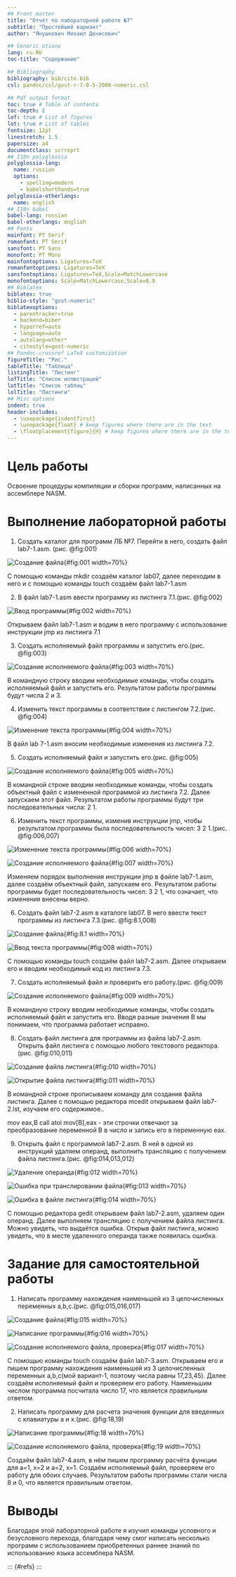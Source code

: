 ```yaml
---
## Front matter
title: "Отчёт по лабораторной работе №7"
subtitle: "Простейший вариант"
author: "Янушкевич Михаил Денисович"

## Generic otions
lang: ru-RU
toc-title: "Содержание"

## Bibliography
bibliography: bib/cite.bib
csl: pandoc/csl/gost-r-7-0-5-2008-numeric.csl

## Pdf output format
toc: true # Table of contents
toc-depth: 2
lof: true # List of figures
lot: true # List of tables
fontsize: 12pt
linestretch: 1.5
papersize: a4
documentclass: scrreprt
## I18n polyglossia
polyglossia-lang:
  name: russian
  options:
	- spelling=modern
	- babelshorthands=true
polyglossia-otherlangs:
  name: english
## I18n babel
babel-lang: russian
babel-otherlangs: english
## Fonts
mainfont: PT Serif
romanfont: PT Serif
sansfont: PT Sans
monofont: PT Mono
mainfontoptions: Ligatures=TeX
romanfontoptions: Ligatures=TeX
sansfontoptions: Ligatures=TeX,Scale=MatchLowercase
monofontoptions: Scale=MatchLowercase,Scale=0.9
## Biblatex
biblatex: true
biblio-style: "gost-numeric"
biblatexoptions:
  - parentracker=true
  - backend=biber
  - hyperref=auto
  - language=auto
  - autolang=other*
  - citestyle=gost-numeric
## Pandoc-crossref LaTeX customization
figureTitle: "Рис."
tableTitle: "Таблица"
listingTitle: "Листинг"
lofTitle: "Список иллюстраций"
lotTitle: "Список таблиц"
lolTitle: "Листинги"
## Misc options
indent: true
header-includes:
  - \usepackage{indentfirst}
  - \usepackage{float} # keep figures where there are in the text
  - \floatplacement{figure}{H} # keep figures where there are in the text
---
```



# Цель работы

Освоение процедуры компиляции и сборки программ, написанных на ассемблере NASM.

# Выполнение лабораторной работы
1. Создать каталог для программ ЛБ №7. Перейти в него, создать файл lab7-1.asm. (рис. @fig:001)

![Создание файла](image/1.png){#fig:001 width=70%}

С помощью команды mkdir создаём каталог lab07, далее переходим в него и с помощью команды touch создаём файл lab7-1.asm

2. В файл lab7-1.asm ввести программу из листинга 7.1.(рис. @fig:002)

![Ввод программы](image/2.png){#fig:002 width=70%}

Открываем файл lab7-1.asm и водим в него программу с использование инструкции jmp из листинга 7.1 

3. Создать исполняемый файл программы и запустить его.(рис. @fig:003)

![Создание исполняемого файла](image/3.png){#fig:003 width=70%}

В командную строку вводим необходимые команды, чтобы создать исполняемый файл и запустить его. Результатом работы программы будут числа 2 и 3.

4. Изменить текст программы в соответствии с листингом 7.2.(рис. @fig:004)

![Изменение текста программы](image/4.png){#fig:004 width=70%}

В файл lab 7-1.asm вносим необходимые изменения из листинга 7.2.

5. Создать исполняемый файл и запустить его.(рис. @fig:005)

![Создание исполняемого файла](image/5.png){#fig:005 width=70%}

В командной строке вводим необходимые команды, чтобы создать объектный файл с измененной программой из листинга 7.2. Далее запускаем этот файл. Результатом работы программы будут три последовательных числа: 2 1. 

6. Изменить текст программы, изменив инструкции jmp, чтобы результатом программы была последовательность чисел: 3 2 1.(рис. @fig:006,007)

![Изменение текста программы](image/6.png){#fig:006 width=70%}

![Создание исполняемого файла](image/7.png){#fig:007 width=70%}

Изменяем порядок выполнения инструкции jmp в файле lab7-1.asm, далее создаём объектный файл, запускаем его. Результатом работы программы будет последовательность чисел: 3 2 1, что означает, что изменения внесены верно.

6. Создать файл lab7-2.asm  в каталоге lab07. В него ввести текст программы из листинга 7.3.(рис. @fig:8.1,008)

![Создание файла](image/8.1.png){#fig:8.1 width=70%}

![Ввод текста программы](image/8.png){#fig:008 width=70%}

С помощью команды touch создаём файл lab7-2.asm. Далее открываем его и вводим необходимый код из листинга 7.3.

7. Создать исполняемый файл и проверить его работу.(рис. @fig:009)

![Создание исполняемого файла](image/9.png){#fig:009 width=70%}

В командную строку вводим необходимые команды, чтобы создать исполняемый файл и запустить его. Вводя разные значения В мы понимаем, что программа работает исправно.

8. Создать файл листинга  для программы из файла lab7-2.asm. Открыть файл листинга с помощью любого текстового редактора.(рис. @fig:010,011)

![Создание файла листинга](image/10.png){#fig:010 width=70%}

![Открытие файла листинга](image/11.png){#fig:011 width=70%}

В командной строке прописываем команду для создания файла листинга. Далее с помощью редактора mcedit открываем файл lab7-2.lst, изучаем его содержимое..

mov eax,B
call atoi
mov[B],eax   - эти строчки отвечают за преобразование переменной B в число и запись его в переменную eax.

9. Открыть файл с программой lab7-2.asm. В ней в одной из инструкций удаляем операнд, выполнить трансляцию с получением файла листинга.(рис. @fig:014,013,012)

![Удаление операнда](image/12.png){#fig:012 width=70%}

![Ошибка при транслировании файла](image/13.png){#fig:013 width=70%}

![Ошибка в файле листинга](image/14.png){#fig:014 width=70%}

С помощью редактора gedit открываем файл lab7-2.asm, удаляем один операнд. Далее выполняем трансляцию с получением файла листинга. Можно увидеть, что выдаётся ошибка. Открыв файл листинга, можно увидеть, что в месте удаленного операнда также появилась ошибка.

# Задание для самостоятельной работы

1. Написать программу нахождения наименьшей из 3 целочисленных переменных a,b,c.(рис. @fig:015,016,017)

![Создание файла](image/15.png){#fig:015 width=70%}

![Написание программы](image/16.png){#fig:016 width=70%}

![Создание исполняемого файла, проверка](image/17.png){#fig:017 width=70%}

С помощью команды touch создаём файл lab7-3.asm. Открываем его и пишем программу нахождения наименьшей из 3 целочисленных переменных a,b,c(мой вариант-1, поэтому числа равны 17,23,45). Далее создаём исполняемый файл и проверяем его работу. Наименьшим числом программа посчитала число 17, что является правильным ответом.

2. Написать программу для расчета значения функции для введенных с клавиатуры a и x.(рис. @fig:18,19)

![Написание программы](image/18.png){#fig:18 width=70%}

![Создание исполняемого файла, проверка](image/19.png){#fig:19 width=70%}

Создаём файл lab7-4.asm, в нём пишем программу расчёта функции для a=1, x=2 и a=2, x=1. Создаём исполняемый файл, проверяем его работу для обоих случаев. Результатом работы программы стали числа 8 и 0, что является правильным ответом.


# Выводы
Благодаря этой лабораторной работе я изучил команды условного и безусловного перехода, благодаря чему смог написать несколько программ с использованием приобретенных раннее знаний по использованию языка ассемблера NASM.

::: {#refs}
:::
